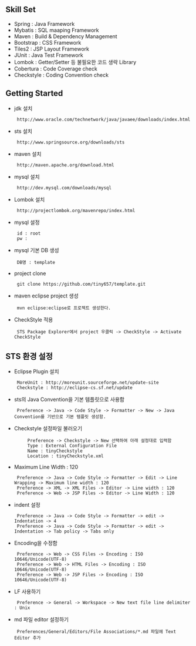 Skill Set
---------
 - Spring : Java Framework
 - Mybatis : SQL maaping Framework
 - Maven : Build & Dependency Management
 - Bootstrap : CSS Framework
 - Tiles2 : JSP Layout Framework
 - JUnit : Java Test Framework
 - Lombok : Getter/Setter 등 불필요한 코드 생략 Library
 - Cobertura : Code Coverage check
 - Checkstyle : Coding Convention check
 
 
Getting Started
---------------
 - jdk 설치  
 
   		http://www.oracle.com/technetwork/java/javaee/downloads/index.html
 
 - sts 설치

   		http://www.springsource.org/downloads/sts
 
 - maven 설치
 
   		http://maven.apache.org/download.html

 - mysql 설치

   		http://dev.mysql.com/downloads/mysql

 - Lombok 설치

   		http://projectlombok.org/mavenrepo/index.html

 - mysql 설정  

   		id : root  
   		pw :

 - mysql 기본 DB 생성

   		DB명 : template

 - project clone

   		git clone https://github.com/tiny657/template.git

 - maven eclipse project 생성

   		mvn eclipse:eclipse로 프로젝트 생성한다.

 - CheckStyle 적용

 		STS Package Explorer에서 project 우클릭 -> CheckStyle -> Activate CheckStyle


STS 환경 설정
-------------------
 - Eclipse Plugin 설치

        MoreUnit : http://moreunit.sourceforge.net/update-site
        Checkstyle : http://eclipse-cs.sf.net/update

 - sts의 Java Convention을 기본 템플릿으로 사용함

 		Preference -> Java -> Code Style -> Formatter -> New -> Java Convention를 기반으로 기본 템플릿 생성함.

 - Checkstyle 설정파일 불러오기
 
 			Preference -> Checkstyle -> New 선택하여 아래 설정대로 입력함
	        Type : External Configuration File
	        Name : tinyCheckstyle
	        Location : tinyCheckstyle.xml

 - Maximum Line Width : 120  

   		Preference -> Java -> Code Style -> Formatter -> Edit -> Line Wrapping -> Maximum line width : 120
   		Preference -> XML -> XML Files -> Editor -> Line width : 120
   		Preference -> Web -> JSP Files -> Editor -> Line Width : 120 

 - indent 설정

   		Preference -> Java -> Code Style -> Formatter -> edit -> Indentation -> 4
   		Preference -> Java -> Code Style -> Formatter -> edit -> Indentation -> Tab policy -> Tabs only

 - Encoding을 수정함
 
   		Preference -> Web -> CSS Files -> Encoding : ISO 10646/Unicode(UTF-8)
   		Preference -> Web -> HTML Files -> Encoding : ISO 10646/Unicode(UTF-8)
   		Preference -> Web -> JSP Files -> Encoding : ISO 10646/Unicode(UTF-8)
	
 - LF 사용하기
 
   		Preference -> General -> Workspace -> New text file line delimiter : Unix

 - md 파일 editor 설정하기
 
   		Preferences/General/Editors/File Associations/*.md 파일에 Text Editor 추가